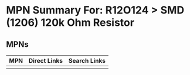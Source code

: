 



# MPN Summary For: R12O124 > SMD (1206) 120k Ohm Resistor

## MPNs
  

|MPN|Direct Links|Search Links|
| :--- | :--- | :--- |
||||
